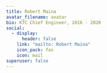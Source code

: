 ```yaml
---
title: Robert Maina
avatar_filename: avatar
bio: KTC Chief Engineer, 2016 - 2020
social:
  - display:
      header: false
    link: "mailto: Robert Maina"
    icon_pack: fas
    icon: mail
superuser: false
---
```

